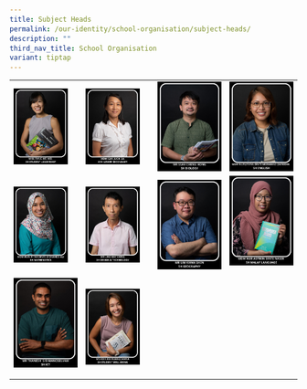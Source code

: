 ```yaml
---
title: Subject Heads
permalink: /our-identity/school-organisation/subject-heads/
description: ""
third_nav_title: School Organisation
variant: tiptap
---
```

<table><tbody><tr><td rowspan="1" colspan="1"><div class="isomer-image-wrapper"><img style="width: 85%;" height="auto" width="100%" src="/images/weiwei2.jpg"></div></td><td rowspan="1" colspan="1"><div class="isomer-image-wrapper"><img style="width: 85%;" height="auto" width="100%" src="/images/Juok sia.jpg"></div></td><td rowspan="1" colspan="1"><div class="isomer-image-wrapper"><img style="width: 100%" height="auto" width="100%" src="/images/sh9.jpg"></div></td><td rowspan="1" colspan="1"><div class="isomer-image-wrapper"><img style="width: 100%" height="auto" width="100%" src="/images/sh4.jpg"></div></td></tr><tr><td rowspan="1" colspan="1"><div class="isomer-image-wrapper"><img style="width: 85%;" height="auto" width="100%" src="/images/sh5.jpg"></div></td><td rowspan="1" colspan="1"><div class="isomer-image-wrapper"><img style="width: 85%;" height="auto" width="100%" src="/images/sh3.jpg"></div></td><td rowspan="1" colspan="1"><div class="isomer-image-wrapper"><img style="width: 100%" height="auto" width="100%" src="/images/sh6.jpg"></div></td><td rowspan="1" colspan="1"><div class="isomer-image-wrapper"><img style="width: 100%" height="auto" width="100%" src="/images/asyikin2.jpg"></div><p></p></td></tr><tr><td rowspan="1" colspan="1"><div class="isomer-image-wrapper"><img style="width: 100%" height="auto" width="100%" alt="" src="/images/Thanesh.jpg"></div><p></p></td><td rowspan="1" colspan="1"><div class="isomer-image-wrapper"><img style="width: 85%;" height="auto" width="100%" src="/images/sh7.jpg"></div></td><td rowspan="1" colspan="1"><p></p></td><td rowspan="1" colspan="1"><p></p></td></tr></tbody></table><p></p><p></p>